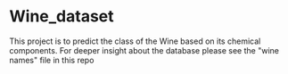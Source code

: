 # Wine_dataset
This project is to predict the class of the Wine based on its chemical components.
For deeper insight about the database please see the "wine names" file in this repo
